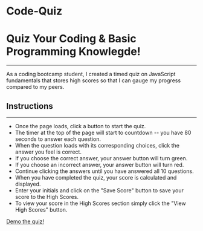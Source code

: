 # Code-Quiz
<h1>Quiz Your Coding & Basic Programming Knowlegde!</h1>
<hr>

<p>As a coding bootcamp student, I created a timed quiz on JavaScript fundamentals that stores high scores so that I can gauge my progress compared to my peers.</p>

<h2>Instructions</h2>
<hr>
<ul>
<li>Once the page loads, click a button to start the quiz.</li>
<li>The timer at the top of the page will start to countdown -- you have 80 seconds to answer each question.</li>
<li>When the question loads with its corresponding choices, click the answer you feel is correct.</li>
<li>If you choose the correct answer, your answer button will turn green.</li>
<li>If you choose an incorrect answer, your answer button will turn red.</li>
<li>Continue clicking the answers until you have answered all 10 questions.</li>
<li>When you have completed the quiz, your score is calculated and displayed.</li>
<li>Enter your initials and click on the "Save Score" button to save your score to the High Scores.</li>
<li>To view your score in the High Scores section simply click the "View High Scores" button.</li>

</ul>

[Demo the quiz!](https://EMaynard802.github.io)

